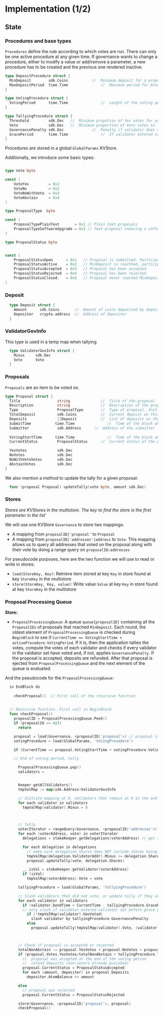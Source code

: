 # Implementation (1/2)

## State

### Procedures and base types

`Procedures` define the rule according to which votes are run. There can only 
be one active procedure at any given time. If governance wants to change a 
procedure, either to modify a value or add/remove a parameter, a new procedure 
has to be created and the previous one rendered inactive.


```go
type DepositProcedure struct {
  MinDeposit        sdk.Coins           //  Minimum deposit for a proposal to enter voting period. 
  MaxDepositPeriod  time.Time               //  Maximum period for Atom holders to deposit on a proposal. Initial value: 2 months
}
```

```go
type VotingProcedure struct {
  VotingPeriod      time.Time               //  Length of the voting period. Initial value: 2 weeks
}
```

```go
type TallyingProcedure struct {
  Threshold         sdk.Dec   //  Minimum propotion of Yes votes for proposal to pass. Initial value: 0.5
  Veto              sdk.Dec   //  Minimum proportion of Veto votes to Total votes ratio for proposal to be vetoed. Initial value: 1/3
  GovernancePenalty sdk.Dec             //  Penalty if validator does not vote
  GracePeriod       time.Time               //  If validator entered validator set in this period of blocks before vote ended, governance penalty does not apply
}
```

Procedures are stored in a global `GlobalParams` KVStore.

Additionally, we introduce some basic types:

```go

type Vote byte

const (
    VoteYes         = 0x1
    VoteNo          = 0x2
    VoteNoWithVeto  = 0x3
    VoteAbstain     = 0x4
)

type ProposalType  byte

const (
    ProposalTypePlainText       = 0x1 // Plain text proposals
    ProposalTypeSoftwareUpgrade = 0x2 // Text proposal inducing a software upgrade
)

type ProposalStatus byte


const (
    ProposalStatusOpen      = 0x1   // Proposal is submitted. Participants can deposit on it but not vote
    ProposalStatusActive    = 0x2   // MinDeposit is reachhed, participants can vote
    ProposalStatusAccepted  = 0x3   // Proposal has been accepted
    ProposalStatusRejected  = 0x4   // Proposal has been rejected
    ProposalStatusClosed.   = 0x5   // Proposal never reached MinDeposit 
)
```

### Deposit

```go
  type Deposit struct {
    Amount      sdk.Coins       //  Amount of coins deposited by depositer
    Depositer   crypto.address  //  Address of depositer
  }
```

### ValidatorGovInfo

This type is used in a temp map when tallying 

```go
  type ValidatorGovInfo struct {
    Minus     sdk.Dec
    Vote      Vote
  }
```

### Proposals

`Proposals` are an item to be voted on. 

```go
type Proposal struct {
  Title                 string              //  Title of the proposal
  Description           string              //  Description of the proposal
  Type                  ProposalType        //  Type of proposal. Initial set {PlainTextProposal, SoftwareUpgradeProposal}
  TotalDeposit          sdk.Coins           //  Current deposit on this proposal. Initial value is set at InitialDeposit
  Deposits              []Deposit           //  List of deposits on the proposal
  SubmitTime           time.Time               //  Time of the block where TxGovSubmitProposal was included
  Submitter             sdk.Address      //  Address of the submitter
  
  VotingStartTime      time.Time               //  Time of the block where MinDeposit was reached. time.Time{} if MinDeposit is not reached
  CurrentStatus         ProposalStatus      //  Current status of the proposal

  YesVotes              sdk.Dec
  NoVotes               sdk.Dec
  NoWithVetoVotes       sdk.Dec
  AbstainVotes          sdk.Dec
}
```

We also mention a method to update the tally for a given proposal:

```go
  func (proposal Proposal) updateTally(vote byte, amount sdk.Dec)
```

### Stores

*Stores are KVStores in the multistore. The key to find the store is the first parameter in the list*`

We will use one KVStore `Governance` to store two mappings:

* A mapping from `proposalID|'proposal'` to `Proposal`
* A mapping from `proposalID|'addresses'|address` to `Vote`. This mapping allows us to query all addresses that voted on the proposal along with their vote by doing a range query on `proposalID:addresses`


For pseudocode purposes, here are the two function we will use to read or write in stores:

* `load(StoreKey, Key)`: Retrieve item stored at key `Key` in store found at key `StoreKey` in the multistore
* `store(StoreKey, Key, value)`: Write value `Value` at key `Key` in store found at key `StoreKey` in the multistore

### Proposal Processing Queue

**Store:**
* `ProposalProcessingQueue`: A queue `queue[proposalID]` containing all the 
  `ProposalIDs` of proposals that reached `MinDeposit`. Each round, the oldest 
  element of `ProposalProcessingQueue` is checked during `BeginBlock` to see if
  `CurrentTime == VotingStartTime + activeProcedure.VotingPeriod`. If it is, 
  then the application tallies the votes, compute the votes of each validator and checks if every validator in the valdiator set have voted
  and, if not, applies `GovernancePenalty`. If the proposal is accepted, deposits are refunded.
  After that proposal is ejected from `ProposalProcessingQueue` and the next element of the queue is evaluated. 

And the pseudocode for the `ProposalProcessingQueue`:

```go
  in EndBlock do 
    
    checkProposal()  // First call of the recursive function 
    
    
  // Recursive function. First call in BeginBlock
  func checkProposal()  
    proposalID = ProposalProcessingQueue.Peek()
    if (proposalID == nil)
      return

    proposal = load(Governance, <proposalID|'proposal'>) // proposal is a const key
    votingProcedure = load(GlobalParams, 'VotingProcedure')

    if (CurrentTime == proposal.VotingStartTime + votingProcedure.VotingPeriod && proposal.CurrentStatus == ProposalStatusActive)

    // End of voting period, tally

      ProposalProcessingQueue.pop()
      validators = 


      Keeper.getAllValidators()
      tmpValMap := map(sdk.Address)ValidatorGovInfo

      // Initiate mapping at 0. Validators that remain at 0 at the end of tally will be punished
      for each validator in validators
        tmpValMap(validator).Minus = 0



      // Tally
      voterIterator = rangeQuery(Governance, <proposalID|'addresses'>) //return all the addresses that voted on the proposal
      for each (voterAddress, vote) in voterIterator
        delegations = stakeKeeper.getDelegations(voterAddress) // get all delegations for current voter

        for each delegation in delegations
          // make sure delegation.Shares does NOT include shares being unbonded
          tmpValMap(delegation.ValidatorAddr).Minus += delegation.Shares
          proposal.updateTally(vote, delegation.Shares)

        _, isVal = stakeKeeper.getValidator(voterAddress)
        if (isVal)
          tmpValMap(voterAddress).Vote = vote

      tallyingProcedure = load(GlobalParams, 'TallyingProcedure')

      // Slash validators that did not vote, or update tally if they voted
      for each validator in validators
        if (validator.bondTime < CurrentTime - tallyingProcedure.GracePeriod)
        // only slash if validator entered validator set before grace period
          if (!tmpValMap(validator).HasVoted)
            slash validator by tallyingProcedure.GovernancePenalty
          else
            proposal.updateTally(tmpValMap(validator).Vote, (validator.TotalShares - tmpValMap(validator).Minus))



      // Check if proposal is accepted or rejected
      totalNonAbstain := proposal.YesVotes + proposal.NoVotes + proposal.NoWithVetoVotes
      if (proposal.Votes.YesVotes/totalNonAbstain > tallyingProcedure.Threshold AND proposal.Votes.NoWithVetoVotes/totalNonAbstain  < tallyingProcedure.Veto)
        //  proposal was accepted at the end of the voting period
        //  refund deposits (non-voters already punished)
        proposal.CurrentStatus = ProposalStatusAccepted
        for each (amount, depositer) in proposal.Deposits
          depositer.AtomBalance += amount

      else 
        // proposal was rejected
        proposal.CurrentStatus = ProposalStatusRejected

      store(Governance, <proposalID|'proposal'>, proposal)
      checkProposal()        
```
